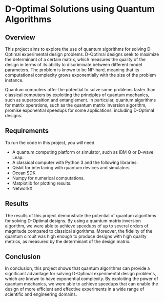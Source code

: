 # D-Optimal Solutions using Quantum Algorithms
## Overview

This project aims to explore the use of quantum algorithms for solving D-Optimal experimental design problems. D-Optimal designs seek to maximize the determinant of a certain matrix, which measures the quality of the design in terms of its ability to discriminate between different model parameters. The problem is known to be NP-hard, meaning that its computational complexity grows exponentially with the size of the problem instance.

Quantum computers offer the potential to solve some problems faster than classical computers by exploiting the principles of quantum mechanics, such as superposition and entanglement. In particular, quantum algorithms for matrix operations, such as the quantum matrix inversion algorithm, promise exponential speedups for some applications, including D-Optimal designs.

## Requirements
To run the code in this project, you will need:

- A quantum computing platform or simulator, such as IBM Q or D-wave Leap.
- A classical computer with Python 3 and the following libraries:
- Qiskit for interfacing with quantum devices and simulators.
- Ocean SDK
- Numpy for numerical computations.
- Matplotlib for plotting results.
- NetworkX

## Results
The results of this project demonstrate the potential of quantum algorithms for solving D-Optimal designs. By using a quantum matrix inversion algorithm, we were able to achieve speedups of up to several orders of magnitude compared to classical algorithms. Moreover, the fidelity of the quantum circuit was high enough to produce designs with high quality metrics, as measured by the determinant of the design matrix.

## Conclusion
In conclusion, this project shows that quantum algorithms can provide a significant advantage for solving D-Optimal experimental design problems, which are known to have exponential complexity. By exploiting the power of quantum mechanics, we were able to achieve speedups that can enable the design of more efficient and effective experiments in a wide range of scientific and engineering domains.
